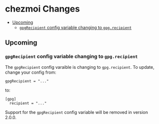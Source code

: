 # chezmoi Changes

<!--- toc --->
* [Upcoming](#upcoming)
  * [`gpgRecipient` config variable changing to `gpg.recipient`](#gpgrecipient-config-variable-changing-to-gpgrecipient)

## Upcoming

### `gpgRecipient` config variable changing to `gpg.recipient`

The `gpgRecipient` config varaible is changing to `gpg.recipient`. To update,
change your config from:

    gpgRecipient = "..."

to:

    [gpg]
      recipient = "..."

Support for the `gpgRecipient` config variable will be removed in version 2.0.0.